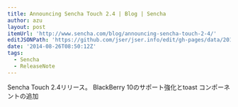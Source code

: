 ```yaml
---
title: Announcing Sencha Touch 2.4 | Blog | Sencha
author: azu
layout: post
itemUrl: 'http://www.sencha.com/blog/announcing-sencha-touch-2-4/'
editJSONPath: 'https://github.com/jser/jser.info/edit/gh-pages/data/2014/08/index.json'
date: '2014-08-26T08:50:12Z'
tags:
  - Sencha
  - ReleaseNote
---
```

Sencha Touch 2.4リリース。
BlackBerry 10のサポート強化とtoast コンポーネントの追加
